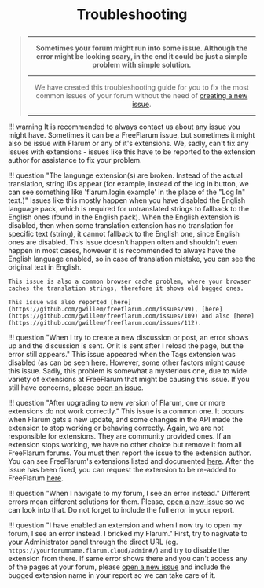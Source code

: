 # <p align="center">Troubleshooting</p>

> ---
> **<p align="center">Sometimes your forum might run into some issue. Although the error might be looking scary, in the end it could be just a simple problem with simple solution.</p>**
>
> ---
> <p align="center">We have created this troubleshooting guide for you to fix the most common issues of your forum without the need of <a href="https://github.com/gwillem/freeflarum.com/issues">creating a new issue</a>.</p>
>
> ---

!!! warning
    It is recommended to always contact us about any issue you might have. Sometimes it can be a FreeFlarum issue, but sometimes it might also be issue with Flarum or any of it's extensions. 
    We, sadly, can't fix any issues with extensions - issues like this have to be reported to the extension author for assistance to fix 
    your problem.
    
!!! question "The language extension(s) are broken. Instead of the actual translation, string IDs appear (for example, instead of the log in button, we can see something like 'flarum.login.example' in the place of the "Log In" text.)"
    Issues like this mostly happen when you have disabled the English language pack, which is required for untranslated strings to fallback to the English ones (found in the English pack). When the English extension is disabled,
    then when some translation extension has no translation for specific text (string), it cannot fallback to the English one, since English ones are disabled.
    This issue doesn't happen often and shouldn't even happen in most cases, however it is recommended to always have the English language enabled, so in case of translation mistake, you can see the original text in English.
    
    This issue is also a common browser cache problem, where your browser caches the translation strings, therefore it shows old bugged ones.
    
    This issue was also reported [here](https://github.com/gwillem/freeflarum.com/issues/99), [here](https://github.com/gwillem/freeflarum.com/issues/109) and also [here](https://github.com/gwillem/freeflarum.com/issues/112).
    
!!! question "When I try to create a new discussion or post, an error shows up and the discussion is sent. Or it is sent after I reload the page, but the error still appears."
    This issue appeared when the Tags extension was disabled (as can be seen [here](https://github.com/gwillem/freeflarum.com/issues/102). However, some other factors might cause this issue.
    Sadly, this problem is somewhat a mysterious one, due to wide variety of extensions at FreeFlarum that might be causing this issue. If you still have concerns, please [open an issue](https://github.com/gwillem/freeflarum.com/issues).
    
!!! question "After upgrading to new version of Flarum, one or more extensions do not work correctly."
    This issue is a common one. It occurs when Flarum gets a new update, and some changes in the API made the extension to stop working or behaving correctly.
    Again, we are not responsible for extensions. They are community provided ones. If an extension stops working, we have no other choice but remove it from all FreeFlarum forums.
    You must then report the issue to the extension author. You can see FreeFlarum's extensions listed and documented [here](/docs/how-to/extensions/analytics/).
    After the issue has been fixed, you can request the extension to be re-added to FreeFlarum [here](https://github.com/gwillem/freeflarum.com/issues).
    
!!! question "When I navigate to my forum, I see an error instead."
    Different errors mean different solutions for them. Please, [open a new issue](https://github.com/gwillem/freeflarum.com/issues) so we can look into that.
    Do not forget to include the full error in your report.
    
!!! question "I have enabled an extension and when I now try to open my forum, I see an error instead. I bricked my Flarum."
    First, try to nagivate to your Administrator panel through the direct URL (eg. `https://yourforumname.flarum.cloud/admin#/`) and try to disable the extension from there.
    If same error shows there and you can't access any of the pages at your forum, please [open a new issue](https://github.com/gwillem/freeflarum.com/issues) and include the bugged extension name in your
    report so we can take care of it.
